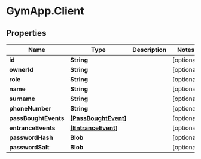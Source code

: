 # GymApp.Client

## Properties
Name | Type | Description | Notes
------------ | ------------- | ------------- | -------------
**id** | **String** |  | [optional] 
**ownerId** | **String** |  | [optional] 
**role** | **String** |  | [optional] 
**name** | **String** |  | [optional] 
**surname** | **String** |  | [optional] 
**phoneNumber** | **String** |  | [optional] 
**passBoughtEvents** | [**[PassBoughtEvent]**](PassBoughtEvent.md) |  | [optional] 
**entranceEvents** | [**[EntranceEvent]**](EntranceEvent.md) |  | [optional] 
**passwordHash** | **Blob** |  | [optional] 
**passwordSalt** | **Blob** |  | [optional] 
